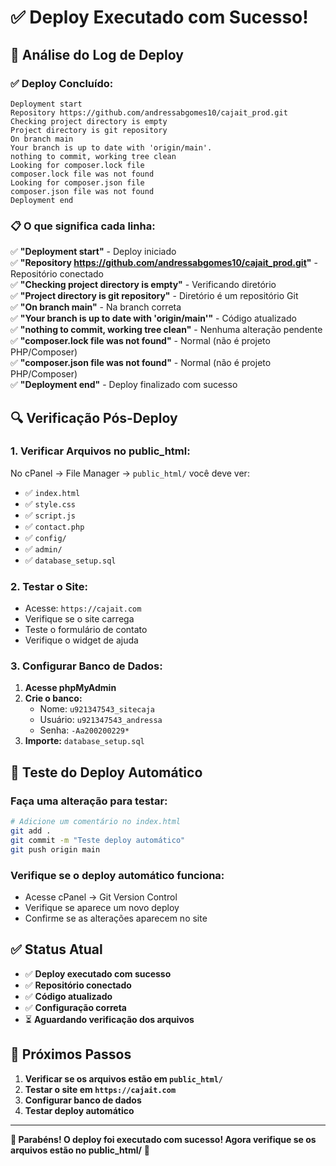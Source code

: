# ✅ Deploy Executado com Sucesso!

## 🎉 Análise do Log de Deploy

### **✅ Deploy Concluído:**
```
Deployment start
Repository https://github.com/andressabgomes10/cajait_prod.git
Checking project directory is empty
Project directory is git repository
On branch main
Your branch is up to date with 'origin/main'.
nothing to commit, working tree clean
Looking for composer.lock file
composer.lock file was not found
Looking for composer.json file
composer.json file was not found
Deployment end
```

### **📋 O que significa cada linha:**

✅ **"Deployment start"** - Deploy iniciado  
✅ **"Repository https://github.com/andressabgomes10/cajait_prod.git"** - Repositório conectado  
✅ **"Checking project directory is empty"** - Verificando diretório  
✅ **"Project directory is git repository"** - Diretório é um repositório Git  
✅ **"On branch main"** - Na branch correta  
✅ **"Your branch is up to date with 'origin/main'"** - Código atualizado  
✅ **"nothing to commit, working tree clean"** - Nenhuma alteração pendente  
✅ **"composer.lock file was not found"** - Normal (não é projeto PHP/Composer)  
✅ **"composer.json file was not found"** - Normal (não é projeto PHP/Composer)  
✅ **"Deployment end"** - Deploy finalizado com sucesso  

## 🔍 Verificação Pós-Deploy

### **1. Verificar Arquivos no public_html:**
No cPanel → File Manager → `public_html/` você deve ver:
- ✅ `index.html`
- ✅ `style.css`
- ✅ `script.js`
- ✅ `contact.php`
- ✅ `config/`
- ✅ `admin/`
- ✅ `database_setup.sql`

### **2. Testar o Site:**
- Acesse: `https://cajait.com`
- Verifique se o site carrega
- Teste o formulário de contato
- Verifique o widget de ajuda

### **3. Configurar Banco de Dados:**
1. **Acesse phpMyAdmin**
2. **Crie o banco:**
   - Nome: `u921347543_sitecaja`
   - Usuário: `u921347543_andressa`
   - Senha: `-Aa200200229*`
3. **Importe:** `database_setup.sql`

## 🚀 Teste do Deploy Automático

### **Faça uma alteração para testar:**
```bash
# Adicione um comentário no index.html
git add .
git commit -m "Teste deploy automático"
git push origin main
```

### **Verifique se o deploy automático funciona:**
- Acesse cPanel → Git Version Control
- Verifique se aparece um novo deploy
- Confirme se as alterações aparecem no site

## ✅ Status Atual

- ✅ **Deploy executado com sucesso**
- ✅ **Repositório conectado**
- ✅ **Código atualizado**
- ✅ **Configuração correta**
- ⏳ **Aguardando verificação dos arquivos**

## 🎯 Próximos Passos

1. **Verificar se os arquivos estão em `public_html/`**
2. **Testar o site em `https://cajait.com`**
3. **Configurar banco de dados**
4. **Testar deploy automático**

---

**🎉 Parabéns! O deploy foi executado com sucesso! Agora verifique se os arquivos estão no public_html/** 🚀 